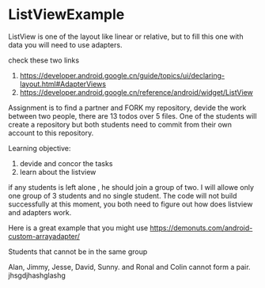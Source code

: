 # ListViewExample
ListView is one of the layout like linear or relative, but to fill this one with data you will need to use adapters.

check these two links
1) https://developer.android.google.cn/guide/topics/ui/declaring-layout.html#AdapterViews
2) https://developer.android.google.cn/reference/android/widget/ListView

Assignment is to find a partner and FORK my repository, devide the work between two people, there are 13 todos over 5 files.
One of the students will create a repository but both students need to commit from their own account to this repository.

Learning objective:
1) devide and concor the tasks 
2) learn about the listview

if any students is left alone , he should join a group of two. I will allowe only one group of 3 students and no single student.
The code will not build successfully at this moment, you both need to figure out how does listview and adapters work.

Here is a great example that you might use
https://demonuts.com/android-custom-arrayadapter/

Students that cannot be in the same group

Alan, Jimmy, Jesse, David, Sunny.
and Ronal and Colin cannot form a pair.
jhsgdjhashglashg
